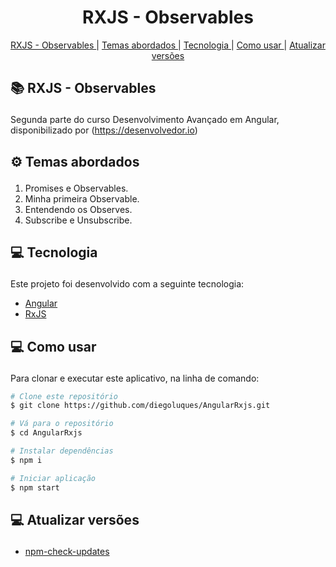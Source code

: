 <h1 align="center" >
  RXJS - Observables
</h1>

<p align="center">
  <a href='#architecture'>RXJS - Observables </a>|
  <a href='#themes'>Temas abordados </a>|
  <a href='#tecnologies'>Tecnologia </a>|
  <a href='#howToUse'>Como usar </a>|
  <a href='#updateVersions'>Atualizar versões </a>
</p>

## <p id='architecture'>📚 RXJS - Observables </p>
Segunda parte do curso Desenvolvimento Avançado em Angular, disponibilizado por (https://desenvolvedor.io)

## <p id='themes'> ⚙ Temas abordados </p> 
1. Promises e Observables.
2. Minha primeira Observable.
3. Entendendo os Observes.
4. Subscribe e Unsubscribe.

## <p id='tecnologies'>💻 Tecnologia </p>
Este projeto foi desenvolvido com a seguinte tecnologia:

-  [Angular](https://angular.io/)
-  [RxJS](https://rxjs-dev.firebaseapp.com/guide/overview)

## <p id='howToUse'>💻 Como usar </p>
Para clonar e executar este aplicativo, na linha de comando:

```bash
# Clone este repositório
$ git clone https://github.com/diegoluques/AngularRxjs.git

# Vá para o repositório
$ cd AngularRxjs

# Instalar dependências
$ npm i

# Iniciar aplicação
$ npm start
```

## <p id='updateVersions'>💻 Atualizar versões </p>

-  [npm-check-updates ](https://www.npmjs.com/package/npm-check-updates)
